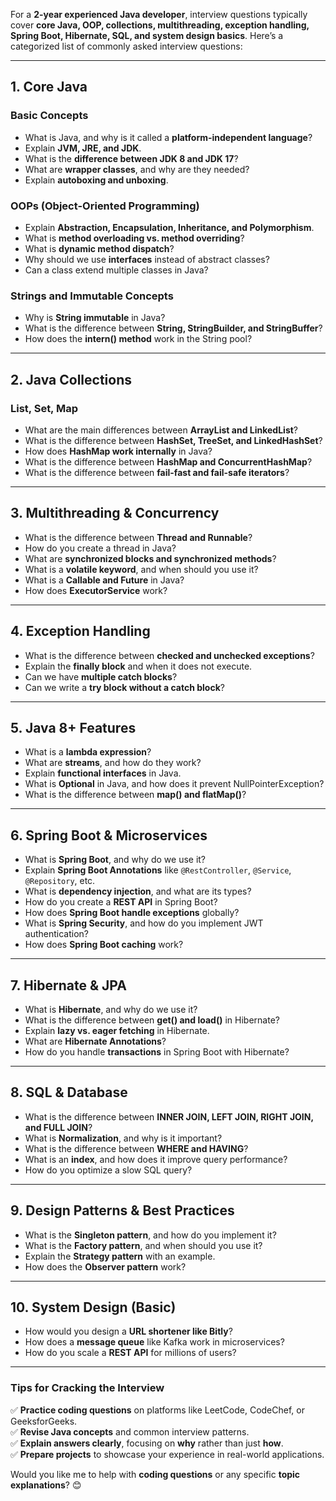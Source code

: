 For a **2-year experienced Java developer**, interview questions typically cover **core Java, OOP, collections, multithreading, exception handling, Spring Boot, Hibernate, SQL, and system design basics**. Here’s a categorized list of commonly asked interview questions:

---

## **1. Core Java**
### **Basic Concepts**  
- What is Java, and why is it called a **platform-independent language**?  
- Explain **JVM, JRE, and JDK**.  
- What is the **difference between JDK 8 and JDK 17**?  
- What are **wrapper classes**, and why are they needed?  
- Explain **autoboxing and unboxing**.  

### **OOPs (Object-Oriented Programming)**
- Explain **Abstraction, Encapsulation, Inheritance, and Polymorphism**.  
- What is **method overloading vs. method overriding**?  
- What is **dynamic method dispatch**?  
- Why should we use **interfaces** instead of abstract classes?  
- Can a class extend multiple classes in Java?  

### **Strings and Immutable Concepts**
- Why is **String immutable** in Java?  
- What is the difference between **String, StringBuilder, and StringBuffer**?  
- How does the **intern() method** work in the String pool?  

---

## **2. Java Collections**
### **List, Set, Map**
- What are the main differences between **ArrayList and LinkedList**?  
- What is the difference between **HashSet, TreeSet, and LinkedHashSet**?  
- How does **HashMap work internally** in Java?  
- What is the difference between **HashMap and ConcurrentHashMap**?  
- What is the difference between **fail-fast and fail-safe iterators**?  

---

## **3. Multithreading & Concurrency**
- What is the difference between **Thread and Runnable**?  
- How do you create a thread in Java?  
- What are **synchronized blocks and synchronized methods**?  
- What is a **volatile keyword**, and when should you use it?  
- What is a **Callable and Future** in Java?  
- How does **ExecutorService** work?  

---

## **4. Exception Handling**
- What is the difference between **checked and unchecked exceptions**?  
- Explain the **finally block** and when it does not execute.  
- Can we have **multiple catch blocks**?  
- Can we write a **try block without a catch block**?  

---

## **5. Java 8+ Features**
- What is a **lambda expression**?  
- What are **streams**, and how do they work?  
- Explain **functional interfaces** in Java.  
- What is **Optional** in Java, and how does it prevent NullPointerException?  
- What is the difference between **map() and flatMap()**?  

---

## **6. Spring Boot & Microservices**
- What is **Spring Boot**, and why do we use it?  
- Explain **Spring Boot Annotations** like `@RestController`, `@Service`, `@Repository`, etc.  
- What is **dependency injection**, and what are its types?  
- How do you create a **REST API** in Spring Boot?  
- How does **Spring Boot handle exceptions** globally?  
- What is **Spring Security**, and how do you implement JWT authentication?  
- How does **Spring Boot caching** work?  

---

## **7. Hibernate & JPA**
- What is **Hibernate**, and why do we use it?  
- What is the difference between **get() and load()** in Hibernate?  
- Explain **lazy vs. eager fetching** in Hibernate.  
- What are **Hibernate Annotations**?  
- How do you handle **transactions** in Spring Boot with Hibernate?  

---

## **8. SQL & Database**
- What is the difference between **INNER JOIN, LEFT JOIN, RIGHT JOIN, and FULL JOIN**?  
- What is **Normalization**, and why is it important?  
- What is the difference between **WHERE and HAVING**?  
- What is an **index**, and how does it improve query performance?  
- How do you optimize a slow SQL query?  

---

## **9. Design Patterns & Best Practices**
- What is the **Singleton pattern**, and how do you implement it?  
- What is the **Factory pattern**, and when should you use it?  
- Explain the **Strategy pattern** with an example.  
- How does the **Observer pattern** work?  

---

## **10. System Design (Basic)**
- How would you design a **URL shortener like Bitly**?  
- How does a **message queue** like Kafka work in microservices?  
- How do you scale a **REST API** for millions of users?  

---

### **Tips for Cracking the Interview**  
✅ **Practice coding questions** on platforms like LeetCode, CodeChef, or GeeksforGeeks.  
✅ **Revise Java concepts** and common interview patterns.  
✅ **Explain answers clearly**, focusing on **why** rather than just **how**.  
✅ **Prepare projects** to showcase your experience in real-world applications.  

Would you like me to help with **coding questions** or any specific **topic explanations**? 😊

